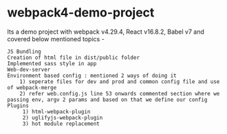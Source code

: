 # webpack4-demo-project
Its a demo project with webpack v4.29.4, React v16.8.2, Babel v7 and covered below mentioned topics - 

    JS Bundling
    Creation of html file in dist/public folder
    Implemented sass style in app
    Web-dev-server
    Environment based config : mentioned 2 ways of doing it
        1) seperate files for dev and prod and common config file and use of webpack-merge
        2) refer web.config.js line 53 onwards commented section where we passing env, argv 2 params and based on that we define our config
    Plugins
         1) html-webpack-plugin
         2) uglifyjs-webpack-plugin
         3) hot module replacement
